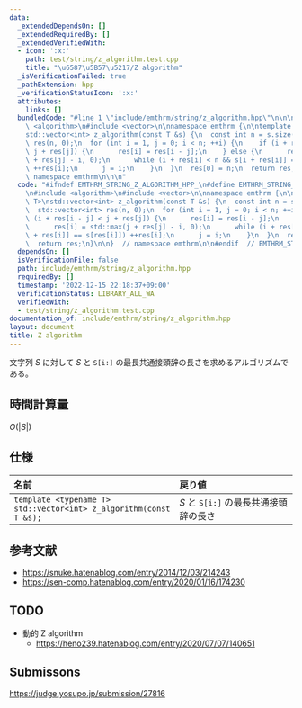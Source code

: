 ```yaml
---
data:
  _extendedDependsOn: []
  _extendedRequiredBy: []
  _extendedVerifiedWith:
  - icon: ':x:'
    path: test/string/z_algorithm.test.cpp
    title: "\u6587\u5B57\u5217/Z algorithm"
  _isVerificationFailed: true
  _pathExtension: hpp
  _verificationStatusIcon: ':x:'
  attributes:
    links: []
  bundledCode: "#line 1 \"include/emthrm/string/z_algorithm.hpp\"\n\n\n\n#include\
    \ <algorithm>\n#include <vector>\n\nnamespace emthrm {\n\ntemplate <typename T>\n\
    std::vector<int> z_algorithm(const T &s) {\n  const int n = s.size();\n  std::vector<int>\
    \ res(n, 0);\n  for (int i = 1, j = 0; i < n; ++i) {\n    if (i + res[i - j] <\
    \ j + res[j]) {\n      res[i] = res[i - j];\n    } else {\n      res[i] = std::max(j\
    \ + res[j] - i, 0);\n      while (i + res[i] < n && s[i + res[i]] == s[res[i]])\
    \ ++res[i];\n      j = i;\n    }\n  }\n  res[0] = n;\n  return res;\n}\n\n}  //\
    \ namespace emthrm\n\n\n"
  code: "#ifndef EMTHRM_STRING_Z_ALGORITHM_HPP_\n#define EMTHRM_STRING_Z_ALGORITHM_HPP_\n\
    \n#include <algorithm>\n#include <vector>\n\nnamespace emthrm {\n\ntemplate <typename\
    \ T>\nstd::vector<int> z_algorithm(const T &s) {\n  const int n = s.size();\n\
    \  std::vector<int> res(n, 0);\n  for (int i = 1, j = 0; i < n; ++i) {\n    if\
    \ (i + res[i - j] < j + res[j]) {\n      res[i] = res[i - j];\n    } else {\n\
    \      res[i] = std::max(j + res[j] - i, 0);\n      while (i + res[i] < n && s[i\
    \ + res[i]] == s[res[i]]) ++res[i];\n      j = i;\n    }\n  }\n  res[0] = n;\n\
    \  return res;\n}\n\n}  // namespace emthrm\n\n#endif  // EMTHRM_STRING_Z_ALGORITHM_HPP_\n"
  dependsOn: []
  isVerificationFile: false
  path: include/emthrm/string/z_algorithm.hpp
  requiredBy: []
  timestamp: '2022-12-15 22:18:37+09:00'
  verificationStatus: LIBRARY_ALL_WA
  verifiedWith:
  - test/string/z_algorithm.test.cpp
documentation_of: include/emthrm/string/z_algorithm.hpp
layout: document
title: Z algorithm
---
```


文字列 $S$ に対して $S$ と `S[i:]` の最長共通接頭辞の長さを求めるアルゴリズムである。


## 時間計算量

$O(\lvert S \rvert)$


## 仕様

|名前|戻り値|
|:--|:--|
|`template <typename T>`<br>`std::vector<int> z_algorithm(const T &s);`|$S$ と `S[i:]` の最長共通接頭辞の長さ|


## 参考文献

- https://snuke.hatenablog.com/entry/2014/12/03/214243
- https://sen-comp.hatenablog.com/entry/2020/01/16/174230


## TODO

- 動的 Z algorithm
  - https://heno239.hatenablog.com/entry/2020/07/07/140651


## Submissons

https://judge.yosupo.jp/submission/27816
